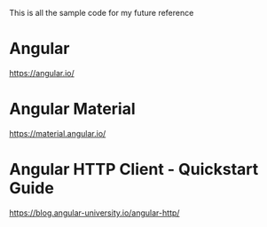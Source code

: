 This is all the sample code for my future reference

# Angular

https://angular.io/

# Angular Material

https://material.angular.io/

# Angular HTTP Client - Quickstart Guide

https://blog.angular-university.io/angular-http/
